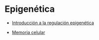 # Epigenética


- [Introducción a la regulación epigenética](https://smelgar.github.io/Epigenetica/Introducci%C3%B3n_a_la_regulaci%C3%B3n_epigen%C3%A9tica.html)

- [Memoria celular](https://smelgar.github.io/Epigenetica/Memoria%20celular.html)


